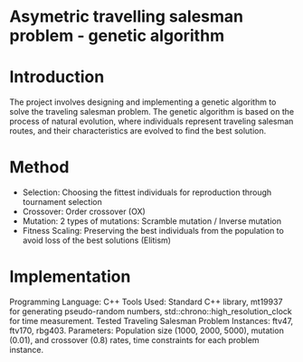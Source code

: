 # Asymetric travelling salesman problem - genetic algorithm

# Introduction
The project involves designing and implementing a genetic algorithm to solve the traveling salesman problem. The genetic algorithm is based on the process of natural evolution, where individuals represent traveling salesman routes, and their characteristics are evolved to find the best solution.

# Method
- Selection: Choosing the fittest individuals for reproduction through tournament selection
- Crossover: Order crossover (OX)
- Mutation: 2 types of mutations: Scramble mutation / Inverse mutation
- Fitness Scaling: Preserving the best individuals from the population to avoid loss of the best solutions (Elitism)



# Implementation
Programming Language: C++
Tools Used: Standard C++ library, mt19937 for generating pseudo-random numbers, std::chrono::high_resolution_clock for time measurement.
Tested Traveling Salesman Problem Instances: ftv47, ftv170, rbg403.
Parameters: Population size (1000, 2000, 5000), mutation (0.01), and crossover (0.8) rates, time constraints for each problem instance.
